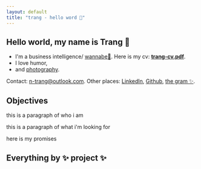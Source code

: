 ```yaml
---
layout: default
title: "trang - hello word 👋"
---
```


## Hello world, my name is Trang 👋
- I'm a business intelligence/ [wannabe🎵](https://youtu.be/gJLIiF15wjQ?si=e2T_aBBYbtAXOBrx&t=48). Here is my cv: **[trang-cv.pdf]()**.
- I love humor,
- and [photography]().

Contact: <n-trang@outlook.com>. Other places: [LinkedIn](), [Github](), [the gram ✨]().

## Objectives

this is a paragraph of who i am

this is a paragraph of what i'm looking for

here is my promises

## Everything by ✨ project ✨